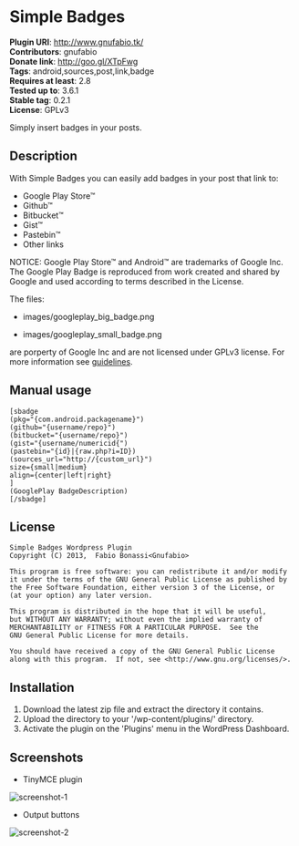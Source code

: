 # Simple Badges #
**Plugin URI**: http://www.gnufabio.tk/  
**Contributors**: gnufabio  
**Donate link**: http://goo.gl/XTpFwg  
**Tags**: android,sources,post,link,badge  
**Requires at least**: 2.8  
**Tested up to**: 3.6.1  
**Stable tag**: 0.2.1  
**License**: GPLv3  

Simply insert badges in your posts.

## Description ##
With Simple Badges you can easily add badges in your post that link to:
* Google Play Store™
* Github™
* Bitbucket™
* Gist™
* Pastebin™
* Other links

NOTICE: 
Google Play Store™ and Android™ are trademarks of Google Inc. 
The Google Play Badge is reproduced from work created and shared by Google and used according to terms described in the License.

The files:

* images/googleplay_big_badge.png

* images/googleplay_small_badge.png

are porperty of Google Inc and are not licensed under GPLv3 license. For more information see [guidelines].

## Manual usage ##
	[sbadge 
	(pkg="{com.android.packagename}") 
	(github="{username/repo}") 
	(bitbucket="{username/repo}") 
	(gist="{username/numericid{") 
	(pastebin="{id}|{raw.php?i=ID}) 
	(sources_url="http://{custom_url}") 
	size={small|medium} 
	align={center|left|right}
	]
	(GooglePlay BadgeDescription)
	[/sbadge]

## License ##
	Simple Badges Wordpress Plugin
    Copyright (C) 2013,  Fabio Bonassi<Gnufabio>

    This program is free software: you can redistribute it and/or modify
    it under the terms of the GNU General Public License as published by
    the Free Software Foundation, either version 3 of the License, or
    (at your option) any later version.

    This program is distributed in the hope that it will be useful,
    but WITHOUT ANY WARRANTY; without even the implied warranty of
    MERCHANTABILITY or FITNESS FOR A PARTICULAR PURPOSE.  See the
    GNU General Public License for more details.

    You should have received a copy of the GNU General Public License
    along with this program.  If not, see <http://www.gnu.org/licenses/>.
	
## Installation ##
1. Download the latest zip file and extract the directory it contains.
2. Upload the directory to your '/wp-content/plugins/' directory.
3. Activate the plugin on the 'Plugins' menu in the WordPress Dashboard.

## Screenshots ##
* TinyMCE plugin

![screenshot-1]

* Output buttons

![screenshot-2]


[screenshot-1]: https://raw.github.com/gnufabio/wp_simple_badges_plugin/master/screenshot-1.png
[screenshot-2]: https://raw.github.com/gnufabio/wp_simple_badges_plugin/master/screenshot-2.png
[guidelines]: http://developer.android.com/distribute/googleplay/promote/brand.html